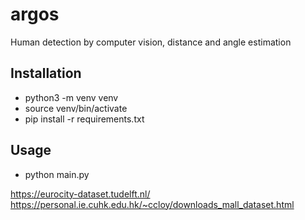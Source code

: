 # argos
Human detection by computer vision, distance and angle estimation

## Installation

- python3 -m venv venv
- source venv/bin/activate
- pip install -r requirements.txt

## Usage

- python main.py



https://eurocity-dataset.tudelft.nl/
https://personal.ie.cuhk.edu.hk/~ccloy/downloads_mall_dataset.html
